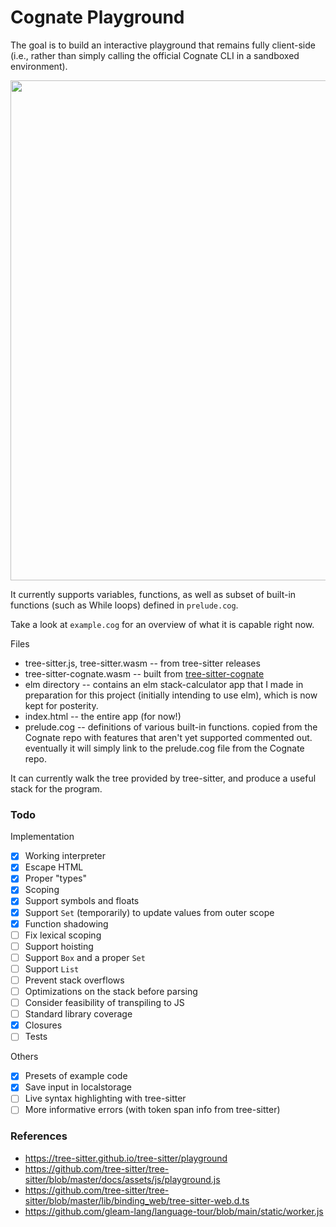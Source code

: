 # Cognate Playground

The goal is to build an interactive playground that remains fully client-side
(i.e., rather than simply calling the official Cognate CLI in a sandboxed
environment).

<img src="https://raw.githubusercontent.com/hedyhli/cognate-playground/main/demo.png" width=800 />

It currently supports variables, functions, as well as subset of built-in
functions (such as While loops) defined in `prelude.cog`.

Take a look at `example.cog` for an overview of what it is capable right now.

Files
- tree-sitter.js, tree-sitter.wasm -- from tree-sitter releases
- tree-sitter-cognate.wasm -- built from
  [tree-sitter-cognate](https://github.com/hedyhli/tree-sitter-cognate)
- elm directory -- contains an elm stack-calculator app that I made in
  preparation for this project (initially intending to use elm), which is now
  kept for posterity.
- index.html -- the entire app (for now!)
- prelude.cog -- definitions of various built-in functions. copied from the
  Cognate repo with features that aren't yet supported commented out. eventually
  it will simply link to the prelude.cog file from the Cognate repo.

It can currently walk the tree provided by tree-sitter, and produce a useful
stack for the program.

### Todo

Implementation
- [X] Working interpreter
- [X] Escape HTML
- [X] Proper "types"
- [X] Scoping
- [X] Support symbols and floats
- [X] Support `Set` (temporarily) to update values from outer scope
- [X] Function shadowing
- [ ] Fix lexical scoping
- [ ] Support hoisting
- [ ] Support `Box` and a proper `Set`
- [ ] Support `List`
- [ ] Prevent stack overflows
- [ ] Optimizations on the stack before parsing
- [ ] Consider feasibility of transpiling to JS
- [ ] Standard library coverage
- [X] Closures
- [ ] Tests

Others
- [X] Presets of example code
- [X] Save input in localstorage
- [ ] Live syntax highlighting with tree-sitter
- [ ] More informative errors (with token span info from tree-sitter)

### References
- <https://tree-sitter.github.io/tree-sitter/playground>
- <https://github.com/tree-sitter/tree-sitter/blob/master/docs/assets/js/playground.js>
- <https://github.com/tree-sitter/tree-sitter/blob/master/lib/binding_web/tree-sitter-web.d.ts>
- <https://github.com/gleam-lang/language-tour/blob/main/static/worker.js>
